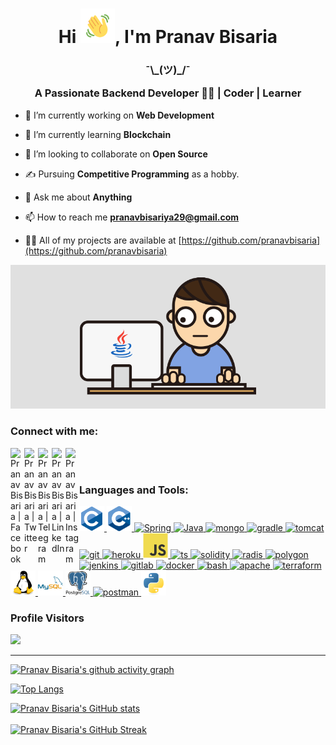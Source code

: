<h1 align="center">Hi <img src="Wave.gif" height="55px" width="55px">, I'm Pranav Bisaria</h1>
<h3 align="center">¯\_(ツ)_/¯

A Passionate Backend Developer 👨‍💻 | Coder | Learner
</h3>


- 🔭 I’m currently working on **Web Development**

- 🌱 I’m currently learning **Blockchain**

- 👯 I’m looking to collaborate on **Open Source**

- ✍️ Pursuing **Competitive Programming** as a hobby.

- 💬 Ask me about **Anything**

- 📫 How to reach me **pranavbisariya29@gmail.com**

- 👨‍💻 All of my projects are available at [https://github.com/pranavbisaria](https://github.com/pranavbisaria)

<p align="center"> <img src="dev-working.gif" alt="dev-image"/> </p>

<h3 align="left">Connect with me:</h3>
<a href="https://www.facebook.com/profile.php?id=100009328235979" target="blank"><img align="left" alt="Pranav Bisaria | Facebook" width="22px" src="https://cdn.jsdelivr.net/gh/devicons/devicon/icons/facebook/facebook-original.svg" /> </a>
<a href="https://twitter.com/pranavbisaria29" target="blank"><img align="left" alt="Pranav Bisaria | Twitter" width="22px" src="https://cdn.jsdelivr.net/gh/devicons/devicon/icons/twitter/twitter-original.svg" /></a> 
<a href="https://t.me/Pranav_Bisaria" target="blank"><img align="left" alt="Pranav Bisaria | Telegram" width="22px" src="https://cdn-icons-png.flaticon.com/512/3670/3670070.png" /></a> 
<a href="https://www.linkedin.com/in/pranavbisaria/" target="blank"><img align="left" alt="Pranav Bisaria | LinkedIn" width="22px" src="https://cdn-icons-png.flaticon.com/512/174/174857.png" /> </a> 
<a href="https://www.instagram.com/pranav_bisaria_kayastha/" target="blank"><img align="left" alt="Pranav Bisaria | Instagram" width="22px" src="https://cdn-icons-png.flaticon.com/512/3621/3621435.png" /></a><br><br>

<h3 align="left">Languages and Tools:</h3>
<a href="https://www.w3schools.com/c/c_intro.php" target="_blank"> <img src="https://raw.githubusercontent.com/devicons/devicon/master/icons/c/c-original.svg" alt="c" width="40" height="40"/> </a> 
<a href="https://www.w3schools.com/cpp/default.asp" target="_blank"> <img src="https://raw.githubusercontent.com/devicons/devicon/master/icons/cplusplus/cplusplus-original.svg" alt="cplusplus" width="40" height="40"/> </a> 
<a href="https://start.spring.io/" target="_blank"> <img src="https://cdn.jsdelivr.net/gh/devicons/devicon/icons/spring/spring-original.svg" alt="Spring" width="40" height="40"/> </a> 
<a href="https://docs.oracle.com/en/java/" target="_blank"> <img src="https://cdn.jsdelivr.net/gh/devicons/devicon/icons/java/java-original.svg" alt="Java" width="40" height="40"/> </a> 
<a href="https://www.mongodb.com/" target="_blank"> <img src="https://cdn.jsdelivr.net/gh/devicons/devicon/icons/mongodb/mongodb-original.svg" alt="mongo" width="40" height="40" /> </a> 
<a href="https://gradle.org/" target="_blank"> <img src="https://cdn.jsdelivr.net/gh/devicons/devicon/icons/gradle/gradle-plain.svg"  alt="gradle" width="40" height="40" /> </a> 
<a href="https://tomcat.apache.org/" target="_blank"> <img src="https://cdn.jsdelivr.net/gh/devicons/devicon/icons/tomcat/tomcat-original.svg"  alt="tomcat" width="40" height="40"/> </a> 
<a href="https://git-scm.com/" target="_blank"> <img src="https://www.vectorlogo.zone/logos/git-scm/git-scm-icon.svg" alt="git" width="40" height="40"/> </a> 
<a href="https://heroku.com" target="_blank"> <img src="https://www.vectorlogo.zone/logos/heroku/heroku-icon.svg" alt="heroku" width="40" height="40"/> </a> 
<a href="https://developer.mozilla.org/en-US/docs/Web/JavaScript" target="_blank"> <img src="https://raw.githubusercontent.com/devicons/devicon/master/icons/javascript/javascript-original.svg" alt="javascript" width="40" height="40"/> </a> 
<a href="https://www.typescriptlang.org/" target="_blank"> <img src="https://cdn.jsdelivr.net/gh/devicons/devicon/icons/typescript/typescript-plain.svg"  alt="ts" width="40" height="40"/> </a> 
<a href="https://soliditylang.org/" target="_blank"> <img src="https://cdn.jsdelivr.net/gh/devicons/devicon/icons/solidity/solidity-original.svg" alt="solidity" width="40" height="40"/> </a> 
<a href="https://redis.io/" target="_blank"> <img src="https://cdn.jsdelivr.net/gh/devicons/devicon/icons/redis/redis-original.svg" alt="radis" width="40" height="40"/> </a> 
<a href="https://polygon.technology/" target="_blank"> <img src="https://cdn.jsdelivr.net/gh/devicons/devicon/icons/polygon/polygon-original.svg" alt="polygon" width="40" height="40"/> </a> 
<a href="https://www.jenkins.io/" target="_blank"> <img src="https://cdn.jsdelivr.net/gh/devicons/devicon/icons/jenkins/jenkins-original.svg" alt="jenkins" width="40" height="40"/> </a> 
<a href="https://gitlab.com/" target="_blank"> <img src="https://cdn.jsdelivr.net/gh/devicons/devicon/icons/gitlab/gitlab-original.svg" alt="gitlab" width="40" height="40"/> </a> 
<a href="https://www.docker.com/" target="_blank"> <img src="https://cdn.jsdelivr.net/gh/devicons/devicon/icons/docker/docker-original.svg" alt="docker" width="40" height="40"/> </a> 
<a href="https://www.gnu.org/software/bash/" target="_blank"> <img src="https://cdn.jsdelivr.net/gh/devicons/devicon/icons/bash/bash-original.svg" alt="bash" width="40" height="40"/> </a> 
<a href="https://www.apache.org/" target="_blank"> <img src="https://cdn.jsdelivr.net/gh/devicons/devicon/icons/apache/apache-line-wordmark.svg" alt="apache" width="40" height="40"/> </a> 
<a href="https://www.terraform.io/" target="_blank"> <img src="https://cdn.jsdelivr.net/gh/devicons/devicon/icons/terraform/terraform-original.svg" alt="terraform" width="40" height="40"/> </a> 
<a href="https://www.linux.org/" target="_blank"> <img src="https://raw.githubusercontent.com/devicons/devicon/master/icons/linux/linux-original.svg" alt="linux" width="40" height="40"/> </a> 
<a href="https://www.mysql.com/" target="_blank"> <img src="https://raw.githubusercontent.com/devicons/devicon/master/icons/mysql/mysql-original-wordmark.svg" alt="mysql" width="40" height="40"/> </a> 
<a href="https://www.postgresql.org" target="_blank"> <img src="https://raw.githubusercontent.com/devicons/devicon/master/icons/postgresql/postgresql-original-wordmark.svg" alt="postgresql" width="40" height="40"/> </a> 
<a href="https://postman.com" target="_blank"> <img src="https://www.vectorlogo.zone/logos/getpostman/getpostman-icon.svg" alt="postman" width="40" height="40"/> </a> 
<a href="https://www.python.org" target="_blank"> <img src="https://raw.githubusercontent.com/devicons/devicon/master/icons/python/python-original.svg" alt="python" width="40" height="40"/> </a>
<br />

### Profile Visitors
![](https://api.visitorbadge.io/api/VisitorHit?user=pranavbisaria&repo=pranavbisaria&countColor=%237B1E7A)
<hr>

[![Pranav Bisaria's github activity graph](https://github-readme-activity-graph.vercel.app/graph?username=pranavbisaria&theme=github-compact&area=true&bg_color=ffff&color=000)](https://github.com/ashutosh00710/github-readme-activity-graph)


[![Top Langs](https://github-readme-stats.vercel.app/api/top-langs/?username=pranavbisaria&layout=pie)](https://github.com/anuraghazra/github-readme-stats)

<a href="http://www.github.com/pranavbisaria">![Pranav Bisaria's GitHub stats](https://github-readme-stats-sigma-five.vercel.app/api?username=pranavbisaria&show_icons=true&hide=&count_private=true&title_color=0891b&icon_color=0891b2&hide_border=true&show_icons=true)</a></br></br>
[![Pranav Bisaria's GitHub Streak](https://streak-stats.demolab.com/?user=pranavbisaria)](https://git.io/streak-stats)
